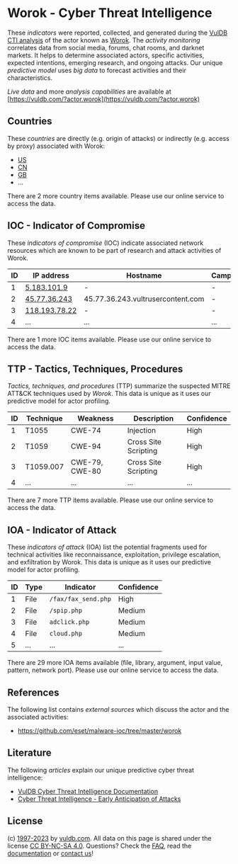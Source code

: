 # Worok - Cyber Threat Intelligence

These _indicators_ were reported, collected, and generated during the [VulDB CTI analysis](https://vuldb.com/?kb.cti) of the actor known as [Worok](https://vuldb.com/?actor.worok). The _activity monitoring_ correlates data from social media, forums, chat rooms, and darknet markets. It helps to determine associated actors, specific activities, expected intentions, emerging research, and ongoing attacks. Our unique _predictive model_ uses _big data_ to forecast activities and their characteristics.

_Live data_ and more _analysis capabilities_ are available at [https://vuldb.com/?actor.worok](https://vuldb.com/?actor.worok)

## Countries

These _countries_ are directly (e.g. origin of attacks) or indirectly (e.g. access by proxy) associated with Worok:

* [US](https://vuldb.com/?country.us)
* [CN](https://vuldb.com/?country.cn)
* [GB](https://vuldb.com/?country.gb)
* ...

There are 2 more country items available. Please use our online service to access the data.

## IOC - Indicator of Compromise

These _indicators of compromise_ (IOC) indicate associated network resources which are known to be part of research and attack activities of Worok.

ID | IP address | Hostname | Campaign | Confidence
-- | ---------- | -------- | -------- | ----------
1 | [5.183.101.9](https://vuldb.com/?ip.5.183.101.9) | - | - | High
2 | [45.77.36.243](https://vuldb.com/?ip.45.77.36.243) | 45.77.36.243.vultrusercontent.com | - | High
3 | [118.193.78.22](https://vuldb.com/?ip.118.193.78.22) | - | - | High
4 | ... | ... | ... | ...

There are 1 more IOC items available. Please use our online service to access the data.

## TTP - Tactics, Techniques, Procedures

_Tactics, techniques, and procedures_ (TTP) summarize the suspected MITRE ATT&CK techniques used by _Worok_. This data is unique as it uses our predictive model for actor profiling.

ID | Technique | Weakness | Description | Confidence
-- | --------- | -------- | ----------- | ----------
1 | T1055 | CWE-74 | Injection | High
2 | T1059 | CWE-94 | Cross Site Scripting | High
3 | T1059.007 | CWE-79, CWE-80 | Cross Site Scripting | High
4 | ... | ... | ... | ...

There are 7 more TTP items available. Please use our online service to access the data.

## IOA - Indicator of Attack

These _indicators of attack_ (IOA) list the potential fragments used for technical activities like reconnaissance, exploitation, privilege escalation, and exfiltration by Worok. This data is unique as it uses our predictive model for actor profiling.

ID | Type | Indicator | Confidence
-- | ---- | --------- | ----------
1 | File | `/fax/fax_send.php` | High
2 | File | `/spip.php` | Medium
3 | File | `adclick.php` | Medium
4 | File | `cloud.php` | Medium
5 | ... | ... | ...

There are 29 more IOA items available (file, library, argument, input value, pattern, network port). Please use our online service to access the data.

## References

The following list contains _external sources_ which discuss the actor and the associated activities:

* https://github.com/eset/malware-ioc/tree/master/worok

## Literature

The following _articles_ explain our unique predictive cyber threat intelligence:

* [VulDB Cyber Threat Intelligence Documentation](https://vuldb.com/?kb.cti)
* [Cyber Threat Intelligence - Early Anticipation of Attacks](https://www.scip.ch/en/?labs.20201022)

## License

(c) [1997-2023](https://vuldb.com/?kb.changelog) by [vuldb.com](https://vuldb.com/?kb.about). All data on this page is shared under the license [CC BY-NC-SA 4.0](https://creativecommons.org/licenses/by-nc-sa/4.0/). Questions? Check the [FAQ](https://vuldb.com/?kb.faq), read the [documentation](https://vuldb.com/?kb) or [contact us](https://vuldb.com/?contact)!

